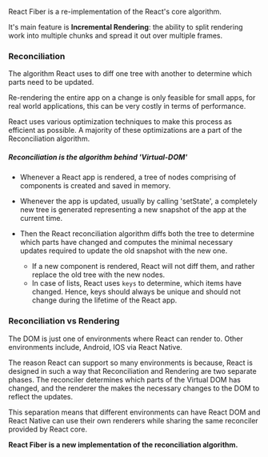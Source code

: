 React Fiber is a re-implementation of the React's core algorithm.

It's main feature is **Incremental Rendering**: the ability to split rendering work into multiple chunks and spread it out over multiple frames.

### Reconciliation
The algorithm React uses to diff one tree with another to determine which parts need to be updated.

Re-rendering the entire app on a change is only feasible for small apps, for real world applications, this can be very costly in terms of performance. 

React uses various optimization techniques to make this process as efficient as possible. A majority of these optimizations are a part of the Reconciliation algorithm.

##### Reconciliation is the algorithm behind 'Virtual-DOM'
- Whenever a React app is rendered, a tree of nodes comprising of components is created and saved in memory.
- Whenever the app is updated, usually by calling 'setState', a completely new tree is generated representing a new snapshot of the app at the current time. 
- Then the React reconciliation algorithm diffs both the tree to determine which parts have changed and computes the minimal necessary updates required to update the old snapshot with the new one.

	- If a new component is rendered, React will not diff them, and rather replace the old tree with the new nodes. 
	- In case of lists, React uses `keys` to determine, which items have changed. Hence, keys should always be unique and should not change during the lifetime of the React app.
### Reconciliation vs Rendering
The DOM is just one of environments where React can render to.
Other environments include, Android, IOS via React Native.

The reason React can support so many environments is because, 
React is designed in such a way that Reconciliation and Rendering are two separate phases.
The reconciler determines which parts of the Virtual DOM has changed, 
and the renderer the makes the necessary changes to the DOM to reflect the updates.

This separation means that different environments can have React DOM and React Native can use their own renderers while sharing the same reconciler provided by React core.

**React Fiber is a new implementation of the reconciliation algorithm.**